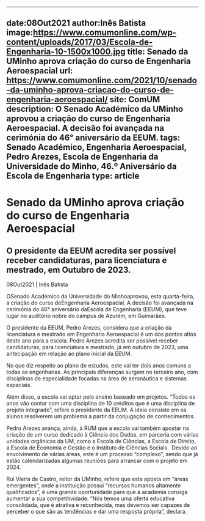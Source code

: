 
---
date:08Out2021
author:Inês Batista
image:https://www.comumonline.com/wp-content/uploads/2017/03/Escola-de-Engenharia-10-1500x1000.jpg
title: Senado da UMinho aprova criação do curso de Engenharia Aeroespacial
url: https://www.comumonline.com/2021/10/senado-da-uminho-aprova-criacao-do-curso-de-engenharia-aeroespacial/
site: ComUM
description: O Senado Académico da UMinho aprovou a criação do curso de Engenharia Aeroespacial. A decisão foi avançada na cerimónia do 46° aniversário da EEUM.
tags: Senado Académico, Engenharia Aeroespacial, Pedro Arezes, Escola de Engenharia da Universidade do Minho, 46.º Aniversário da Escola de Engenharia
type: article
---


# Senado da UMinho aprova criação do curso de Engenharia Aeroespacial

## O presidente da EEUM acredita ser possível receber candidaturas, para licenciatura e mestrado, em Outubro de 2023.

08Out2021 | Inês Batista

OSenado Académico da Universidade do Minhoaprovou, esta quarta-feira, a criação do curso deEngenharia Aeroespacial. A decisão foi avançada na cerimónia do 46° aniversário daEscola de Engenharia (EEUM), que teve lugar no auditório nobre do campus de Azurém, em Guimarães.

O presidente da EEUM, Pedro Arezes, considera que a criação da licenciatura e mestrado em Engenharia Aeroespacial é um dos pontos altos deste ano para a escola. Pedro Arezes acredita ser possível receber candidaturas, para licenciatura e mestrado, já em outubro de 2023, uma antecipação em relação ao plano inicial da EEUM.

No que diz respeito ao plano de estudos, este vai ter dois anos comuns a todas as engenharias. As principais diferenças surgem no terceiro ano, com disciplinas de especialidade focadas na área de aeronáutica e sistemas espaciais.

Além disso, a escola vai optar pelo ensino baseado em projetos. “Todos os anos vão contar com uma disciplina de 10 créditos que é uma disciplina de projeto integrado”, refere o presidente da EEUM. A ideia consiste em os alunos resolverem um problema a partir da conjugação de conhecimentos.

Pedro Arezes avança, ainda, à RUM que a escola vai também apostar na criação de um curso dedicado à Ciência dos Dados, em parceria com várias unidades orgânicas da UM, como a Escola de Ciências, a Escola de Direito, a Escola de Economia e Gestão e o Instituto de Ciências Sociais.  Devido ao envolvimento de várias áreas, este é um processo “complexo”, sendo que já estão calendarizadas algumas reuniões para arrancar com o projeto em 2024.

Rui Vieira de Castro, reitor da UMinho, refere que esta aposta em “áreas emergentes”, onde a instituição possui “recursos humanos altamente qualificados”, é uma grande oportunidade para que a academia consiga aumentar a sua competitividade. “Nós temos uma oferta educativa consolidada, que é atrativa e reconhecida, mas devemos ser capazes de perceber o que são as tendências e dar uma resposta própria”, declara.

